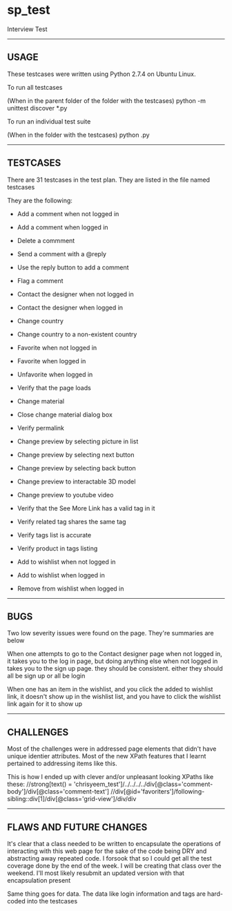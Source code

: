 sp_test
==============

Interview Test

----------------------------------------------------------------------------------
USAGE
----------------------------------------------------------------------------------

These testcases were written using Python 2.7.4 on Ubuntu Linux.

To run all testcases

(When in the parent folder of the folder with the testcases)
python -m unittest discover <folder-name-with-testcases> *.py

To run an individual test suite

(When in the folder with the testcases)
python <test-suite>.py

----------------------------------------------------------------------------------
TESTCASES
----------------------------------------------------------------------------------

There are 31 testcases in the test plan. They are listed in the file named testcases

They are the following:
* Add a comment when not logged in
* Add a comment when logged in
* Delete a commment
* Send a comment with a @reply
* Use the reply button to add a comment
* Flag a comment

* Contact the designer when not logged in
* Contact the designer when logged in

* Change country
* Change country to a non-existent country

* Favorite when not logged in
* Favorite when logged in
* Unfavorite when logged in

* Verify that the page loads

* Change material
* Close change material dialog box

* Verify permalink

* Change preview by selecting picture in list
* Change preview by selecting next button
* Change preview by selecting back button
* Change preview to interactable 3D model
* Change preview to youtube video

* Verify that the See More Link has a valid tag in it
* Verify related tag shares the same tag

* Verify tags list is accurate
* Verify product in tags listing

* Add to wishlist when not logged in
* Add to wishlist when logged in
* Remove from wishlist when logged in

----------------------------------------------------------------------------------
BUGS
----------------------------------------------------------------------------------

Two low severity issues were found on the page. They're summaries are below

When one attempts to go to the Contact designer page when not logged in, it takes you to the log in page, but doing anything else when not logged in takes you to the sign up page. they should be consistent. either they should all be sign up or all be login

When one has an item in the wishlist, and you click the added to wishlist link, it doesn't show up in the wishlist list, and you have to click the wishlist link again for it to show up

----------------------------------------------------------------------------------
CHALLENGES
----------------------------------------------------------------------------------

Most of the challenges were in addressed page elements that didn't have unique identier attributes. Most of the new XPath features that I learnt pertained to addressing items like this.

This is how I ended up with clever and/or unpleasant looking XPaths like these:
//strong[text() = 'chrisyeem_test']/../../../../div[@class='comment-body']/div[@class='comment-text']
//div[@id='favoriters']/following-sibling::div[1]/div[@class='grid-view']/div/div

----------------------------------------------------------------------------------
FLAWS AND FUTURE CHANGES
----------------------------------------------------------------------------------

It's clear that a class needed to be written to encapsulate the operations of interacting with this web page for the sake of the code being DRY and abstracting away repeated code. I forsook that so I could get all the test coverage done by the end of the week. I will be creating that class over the weekend. I'll most likely resubmit an updated version with that encapsulation present

Same thing goes for data. The data like login information and tags are hard-coded into the testcases
